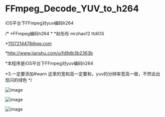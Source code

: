 # FFmpeg_Decode_YUV_to_h264
iOS平台下FFmpeg对yuv编码h264


/*
 *FFmpeg编码h264
 *
 *赵彤彤 mrzhao12  ttdiOS
 
 *1107214478@qq.com
 
 *http://www.jianshu.com/u/fd9db3b2363b
 
 *本程序是iOS平台下FFmpeg对yuv编码h264
 
 *3.一定要添加#warn 这里的宽和高一定要和，yuv的分辨率宽高一致，不然会出现闪的绿色
 */

![image](https://github.com/mrzhao12/FFmpeg_Decode_YUV_to_h264/blob/master/屏幕快照%202017-09-09%20上午9.00.56.png)

![image](https://github.com/mrzhao12/FFmpeg_Decode_YUV_to_h264/blob/master/屏幕快照%202017-09-09%20上午9.01.20.png)

![image](https://github.com/mrzhao12/FFmpeg_Decode_YUV_to_h264/blob/master/A1B82FC66D51E95C581BB036DEB30BB7.jpg)
